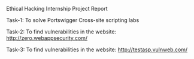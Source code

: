 Ethical Hacking Internship Project Report 

Task-1: To solve Portswigger Cross-site scripting labs

Task-2: To find vulnerabilities in the website: http://zero.webappsecurity.com/

Task-3: To find vulnerabilities in the website: http://testasp.vulnweb.com/ 
